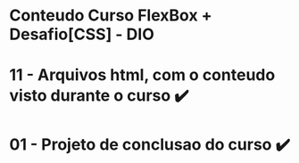 # Conteudo Curso FlexBox + Desafio[CSS]  - DIO 
# 
# 11 - Arquivos html, com o conteudo visto durante o curso ✔️
# 01 - Projeto de conclusao do curso ✔️
